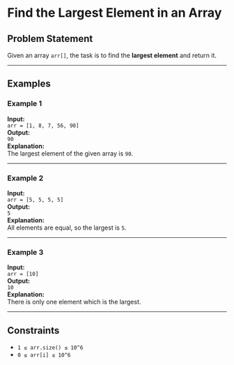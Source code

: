 # Find the Largest Element in an Array

## Problem Statement

Given an array `arr[]`, the task is to find the **largest element** and return it.

---

## Examples

### Example 1
**Input:**  
`arr = [1, 8, 7, 56, 90]`  
**Output:**  
`90`  
**Explanation:**  
The largest element of the given array is `90`.

---

### Example 2
**Input:**  
`arr = [5, 5, 5, 5]`  
**Output:**  
`5`  
**Explanation:**  
All elements are equal, so the largest is `5`.

---

### Example 3
**Input:**  
`arr = [10]`  
**Output:**  
`10`  
**Explanation:**  
There is only one element which is the largest.

---

## Constraints

- `1 ≤ arr.size() ≤ 10^6`  
- `0 ≤ arr[i] ≤ 10^6`

